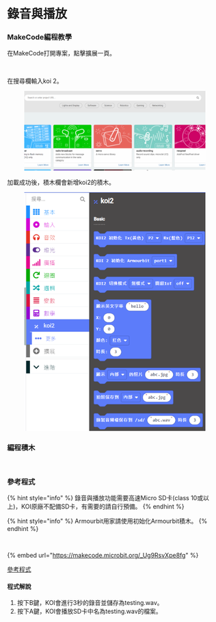 # 錄音與播放

### MakeCode編程教學

在MakeCode打開專案，點擊擴展一頁。

<figure><img src="https://kittenbothk.readthedocs.io/en/latest/_images/16-1.png" alt=""><figcaption></figcaption></figure>

在搜尋欄輸入koi 2。

<figure><img src="../../../.gitbook/assets/koi2_ext.gif" alt=""><figcaption></figcaption></figure>

加載成功後，積木欄會新增koi2的積木。

<figure><img src="../../../.gitbook/assets/image (1) (1) (1) (1) (1) (1) (1) (1) (1) (1) (1) (1) (1).png" alt=""><figcaption></figcaption></figure>

### 編程積木

<figure><img src="https://files.gitbook.com/v0/b/gitbook-x-prod.appspot.com/o/spaces%2F6uJvpXC43onNIIwhMlWo%2Fuploads%2FQAKH0swJ9etd62AIfV4u%2Fimage.png?alt=media&#x26;token=71c6751c-de4c-42d1-8f44-63328568e674" alt=""><figcaption></figcaption></figure>

### 參考程式

{% hint style="info" %}
錄音與播放功能需要高速Micro SD卡(class 10或以上)，KOI原廠不配備SD卡，有需要的請自行預備。
{% endhint %}

{% hint style="info" %}
Armourbit用家請使用初始化Armourbit積木。
{% endhint %}

<figure><img src="https://files.gitbook.com/v0/b/gitbook-x-prod.appspot.com/o/spaces%2F6uJvpXC43onNIIwhMlWo%2Fuploads%2FPGyECwlPd2M3JqUBLDfO%2Fimage.png?alt=media&#x26;token=662ace3f-a8eb-4fbf-8a10-1d9643c88b1e" alt=""><figcaption></figcaption></figure>

{% embed url="https://makecode.microbit.org/_Ug9RsvXpe8fg" %}

[參考程式](https://makecode.microbit.org/_Ug9RsvXpe8fg)

#### 程式解說

1. 按下B鍵，KOI會進行3秒的錄音並儲存為testing.wav。
2. 按下A鍵，KOI會播放SD卡中名為testing.wav的檔案。

